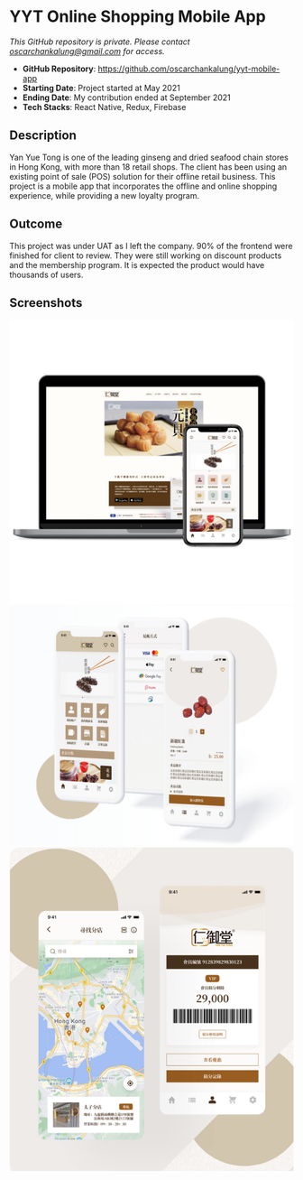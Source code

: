 # YYT Online Shopping Mobile App

_This GitHub repository is private. Please contact oscarchankalung@gmail.com for access._

- **GitHub Repository**: https://github.com/oscarchankalung/yyt-mobile-app
- **Starting Date**: Project started at May 2021
- **Ending Date**: My contribution ended at September 2021
- **Tech Stacks**: React Native, Redux, Firebase

## Description

Yan Yue Tong is one of the leading ginseng and dried seafood chain stores in Hong Kong, with more than 18 retail shops. The client has been using an existing point of sale (POS) solution for their offline retail business. This project is a mobile app that incorporates the offline and online shopping experience, while providing a new loyalty program.

## Outcome

This project was under UAT as I left the company. 90% of the frontend were finished for client to review. They were still working on discount products and the membership program. It is expected the product would have thousands of users.

## Screenshots

<img src='01-screenshot-banner.png' width='600' />

<img src='02-screenshot-home.png' width='600' />

<img src='03-screenshot-member.png' width='600' />
